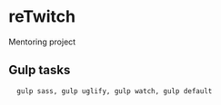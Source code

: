 # reTwitch
Mentoring project

## Gulp tasks
``  
  gulp sass, gulp uglify, gulp watch, gulp default
``
